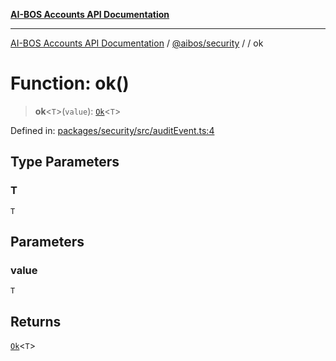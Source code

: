 [**AI-BOS Accounts API Documentation**](../../../README.md)

***

[AI-BOS Accounts API Documentation](../../../README.md) / [@aibos/security](../README.md) / [](../README.md) / ok

# Function: ok()

> **ok**\<`T`\>(`value`): [`Ok`](../types/type-aliases/Ok.md)\<`T`\>

Defined in: [packages/security/src/auditEvent.ts:4](https://github.com/pohlai88/accounts/blob/48103fb36d28b2b9bfb33472b6de2f719773cde9/packages/security/src/auditEvent.ts#L4)

## Type Parameters

### T

`T`

## Parameters

### value

`T`

## Returns

[`Ok`](../types/type-aliases/Ok.md)\<`T`\>
